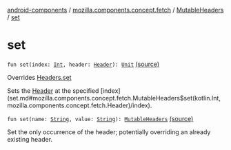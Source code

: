 [android-components](../../index.md) / [mozilla.components.concept.fetch](../index.md) / [MutableHeaders](index.md) / [set](./set.md)

# set

`fun set(index: `[`Int`](https://kotlinlang.org/api/latest/jvm/stdlib/kotlin/-int/index.html)`, header: `[`Header`](../-header/index.md)`): `[`Unit`](https://kotlinlang.org/api/latest/jvm/stdlib/kotlin/-unit/index.html) [(source)](https://github.com/mozilla-mobile/android-components/blob/master/components/concept/fetch/src/main/java/mozilla/components/concept/fetch/Headers.kt#L120)

Overrides [Headers.set](../-headers/set.md)

Sets the [Header](../-header/index.md) at the specified [index](set.md#mozilla.components.concept.fetch.MutableHeaders$set(kotlin.Int, mozilla.components.concept.fetch.Header)/index).

`fun set(name: `[`String`](https://kotlinlang.org/api/latest/jvm/stdlib/kotlin/-string/index.html)`, value: `[`String`](https://kotlinlang.org/api/latest/jvm/stdlib/kotlin/-string/index.html)`): `[`MutableHeaders`](index.md) [(source)](https://github.com/mozilla-mobile/android-components/blob/master/components/concept/fetch/src/main/java/mozilla/components/concept/fetch/Headers.kt#L152)

Set the only occurrence of the header; potentially overriding an already existing header.

